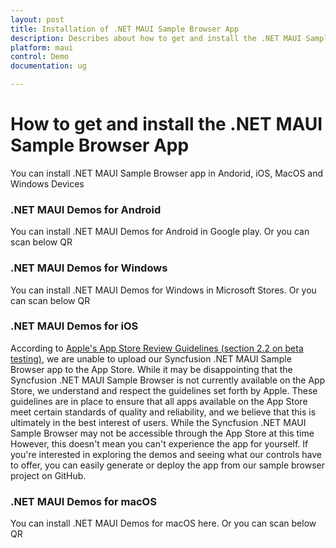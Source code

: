 ```yaml
---
layout: post
title: Installation of .NET MAUI Sample Browser App
description: Describes about how to get and install the .NET MAUI Sample Browser App
platform: maui
control: Demo
documentation: ug

---
```


# How to get and install the .NET MAUI Sample Browser App

You can install .NET MAUI Sample Browser app in Andorid, iOS, MacOS and Windows Devices

### .NET MAUI Demos for Android
You can install .NET MAUI Demos for Android in Google play. Or you can scan below QR

### .NET MAUI Demos for Windows
You can install .NET MAUI Demos for Windows in Microsoft Stores. Or you can scan below QR

### .NET MAUI Demos for iOS
According to [Apple's App Store Review Guidelines (section 2.2 on beta testing)](https://developer.apple.com/app-store/review/guidelines/#performance), we are unable to upload our Syncfusion .NET MAUI Sample Browser app to the App Store. While it may be disappointing that the Syncfusion .NET MAUI Sample Browser is not currently available on the App Store, we understand and respect the guidelines set forth by Apple. These guidelines are in place to ensure that all apps available on the App Store meet certain standards of quality and reliability, and we believe that this is ultimately in the best interest of users. While the Syncfusion .NET MAUI Sample Browser may not be accessible through the App Store at this time However, this doesn't mean you can't experience the app for yourself. If you're interested in exploring the demos and seeing what our controls have to offer, you can easily generate or deploy the app from our sample browser project on GitHub.

### .NET MAUI Demos for macOS
You can install .NET MAUI Demos for macOS here. Or you can scan below QR 
